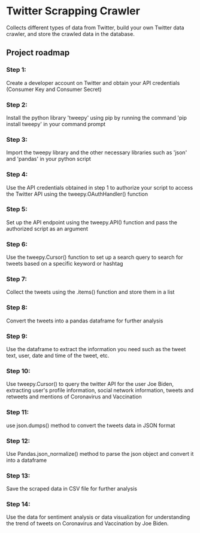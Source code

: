 # Twitter Scrapping Crawler
Collects different types of data from Twitter, build your own Twitter data crawler, and store the crawled data in the database.

## Project roadmap

### Step 1: 
Create a developer account on Twitter and obtain your API credentials (Consumer Key and Consumer Secret)

### Step 2: 
Install the python library 'tweepy' using pip by running the command 'pip install tweepy' in your command prompt

### Step 3: 
Import the tweepy library and the other necessary libraries such as 'json' and 'pandas' in your python script

### Step 4: 
Use the API credentials obtained in step 1 to authorize your script to access the Twitter API using the tweepy.OAuthHandler() function

### Step 5: 
Set up the API endpoint using the tweepy.API() function and pass the authorized script as an argument

### Step 6: 
Use the tweepy.Cursor() function to set up a search query to search for tweets based on a specific keyword or hashtag

### Step 7: 
Collect the tweets using the .items() function and store them in a list

### Step 8: 
Convert the tweets into a pandas dataframe for further analysis

### Step 9: 
Use the dataframe to extract the information you need such as the tweet text, user, date and time of the tweet, etc.

### Step 10: 
Use tweepy.Cursor() to query the twitter API for the user Joe Biden, extracting user's profile information, social network information, tweets and retweets and mentions of Coronavirus and Vaccination

### Step 11: 
use json.dumps() method to convert the tweets data in JSON format

### Step 12: 
Use Pandas.json_normalize() method to parse the json object and convert it into a dataframe

### Step 13: 
Save the scraped data in CSV file for further analysis

### Step 14: 
Use the data for sentiment analysis or data visualization for understanding the trend of tweets on Coronavirus and Vaccination by Joe Biden.
